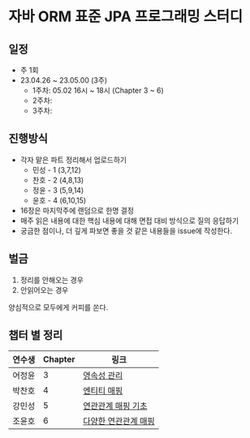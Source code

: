 # 자바 ORM 표준 JPA 프로그래밍 스터디

## 일정
- 주 1회
- 23.04.26 ~ 23.05.00 (3주)
  - 1주차: 05.02 16시 ~ 18시 (Chapter 3 ~ 6)
  - 2주차: 
  - 3주차: 

## 진행방식
- 각자 맡은 파트 정리해서 업로드하기
    - 민성 - 1 (3,7,12)
    - 찬호 - 2 (4,8,13)
    - 정윤 - 3 (5,9,14)
    - 윤호 - 4 (6,10,15)
- 16장은 마지막주에 랜덤으로 한명 결정
- 매주 읽은 내용에 대한 핵심 내용에 대해 면접 대비 방식으로 질의 응답하기
- 궁금한 점이나, 더 깊게 파보면 좋을 것 같은 내용들을 issue에 작성한다.

## 벌금
1. 정리를 안해오는 경우
2. 안읽어오는 경우

양심적으로 모두에게 커피를 쏜다.

## 챕터 별 정리

| **연수생** | **Chapter** | **링크** |
|------------|----------|---------|
|어정윤|3|[영속성 관리](03.%20영속성%20관리/README.md)|
|박찬호|4|[엔티티 매핑](04.%20엔티티%20매핑/README.md)|
|강민성|5|[연관관계 매핑 기초](05.%20다양한%20연관관계%20매핑/README.md)|
|조윤호|6|[다양한 연관관계 매핑](06.%20연관관계%20매핑%20기초/README.md)|

<!-- 
  멘토링 정리 처럼 폴더에 파일 저장하고 
  챕터 순서대로  
  |연수생|1|링크| 
  추가해주세요.
-->
